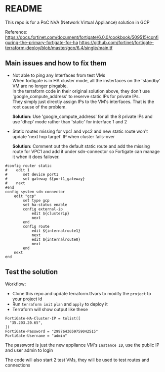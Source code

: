 # README

This repo is for a PoC NVA (Network Virtual Appliance) solution in GCP

Reference:
https://docs.fortinet.com/document/fortigate/6.0.0/cookbook/509515/configuring-the-primary-fortigate-for-ha
https://github.com/fortinet/fortigate-terraform-deploy/blob/master/gcp/6.4/single/main.tf

## Main issues and how to fix them

* Not able to ping any Interfaces from test VMs  
  When fortigate is in HA cluster mode, all the insterfaces on the 'standby' VM are no longer pingable.  
  In the terraform code in their original solution above, they don't use 'google_compute_address' to reserve static IPs for private IPs.  
  They simply just directly assign IPs to the VM's interfaces. That is the root cause of the problem.

  **Solution:**
  Use 'google_compute_address' for all the 8 private IPs and use 'dhcp' mode rather than 'static' for interface 1 and 2

* Static routes missing for vpc1 and vpc2 and new static route won't update 'next hop target' IP when cluster fails-over  
  
  **Solution:**
  Comment out the default static route and add the missing route for VPC1 and add it under sdn-connector so Fortigate can manage it when it does failover.  
```
#config router static
#    edit 1
#       set device port1
#       set gateway ${port1_gateway}
#    next
#end
config system sdn-connector
    edit "gcp"
        set type gcp
        set ha-status enable
        config external-ip
            edit ${clusterip}
            next
        end
        config route
            edit ${internalroute1}
            next
            edit ${internalroute0}
            next
        end
    next
end
```

## Test the solution

Workflow:

* Clone this repo and update terraform.tfvars to modify the `project` to your project id
* Run `terraform init` `plan` and `apply` to deploy it
* Terraform will show output like these
```
FortiGate-HA-Cluster-IP = tolist([
  "35.203.20.65",
])
FortiGate-Password = "2997643659759042515"
FortiGate-Username = "admin"
```
The password is just the new appliance VM's `Instance ID`, use the public IP and user admin to login

The code will also start 2 test VMs, they will be used to test routes and connections